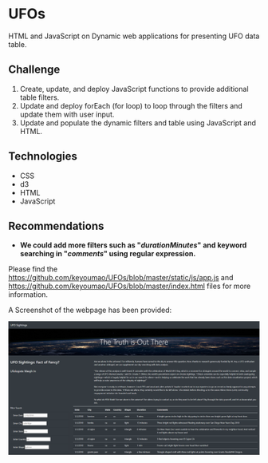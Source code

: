 # UFOs

HTML and JavaScript on Dynamic web applications for presenting UFO data table.

## Challenge

1. Create, update, and deploy JavaScript functions to provide additional table filters.
2. Update and deploy forEach (for loop) to loop through the filters and update them with user input.
3. Update and populate the dynamic filters and table using JavaScript and HTML.

## Technologies

- CSS
- d3
- HTML
- JavaScript

## Recommendations

- **We could add more filters such as "*durationMinutes*" and keyword searching in "*comments*" using regular expression.**

Please find the https://github.com/keyoumao/UFOs/blob/master/static/js/app.js and https://github.com/keyoumao/UFOs/blob/master/index.html files for more information.

A Screenshot of the webpage has been provided:

![alt text](https://github.com/keyoumao/UFOs/blob/master/Capture.PNG)
